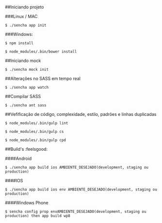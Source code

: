 
##Iniciando projeto

###Linux / MAC

`$ ./sencha app init`


###Windows:

`$ npm install`

`$ node_modules/.bin/bower install`


##Iniciando mock

`$ ./sencha mock init`


##Alterações no SASS em tempo real

`$ ./sencha app watch`


##Compilar SASS

`$ ./sencha ant sass`


##Vefificação de código, complexidade, estilo, padrões e linhas duplicadas

`$ node_modules/.bin/gulp lint`

`$ node_modules/.bin/gulp cs`

`$ node_modules/.bin/gulp cpd`


##Build's :feelsgood:

####Android

`$ ./sencha app build ios AMBIENTE_DESEJADO(development, staging ou production)`

####IOS

`$ ./sencha app build ios env AMBIENTE_DESEJADO(development, staging ou production)`

####Windows Phone

`$ sencha config prop envAMBIENTE_DESEJADO(development, staging ou production) then app build wp8`



